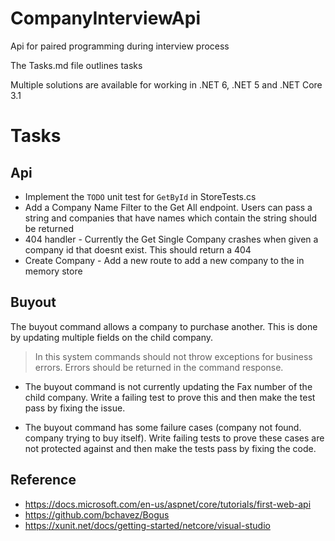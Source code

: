 # CompanyInterviewApi
Api for paired programming during interview process

The Tasks.md file outlines tasks

Multiple solutions are available for working in .NET 6, .NET 5 and .NET Core 3.1

  
# Tasks
## Api
- Implement the `TODO` unit test for `GetById` in StoreTests.cs
- Add a Company Name Filter to the Get All endpoint. Users can pass a string and companies that have names which contain the string should be returned
- 404 handler - Currently the Get Single Company crashes when given a company id that doesnt exist. This should return a 404
- Create Company - Add a new route to add a new company to the in memory store

## Buyout 
The buyout command allows a company to purchase another. This is done by updating multiple fields on the child company.

> In this system commands should not throw exceptions for business errors. Errors should be returned in the command response.

- The buyout command is not currently updating the Fax number of the child company. Write a failing test to prove this and then make the test pass by fixing the issue.

- The buyout command has some failure cases (company not found. company trying to buy itself). 
Write failing tests to prove these cases are not protected against and then make the tests pass by fixing the code.

## Reference
- https://docs.microsoft.com/en-us/aspnet/core/tutorials/first-web-api
- https://github.com/bchavez/Bogus
- https://xunit.net/docs/getting-started/netcore/visual-studio
